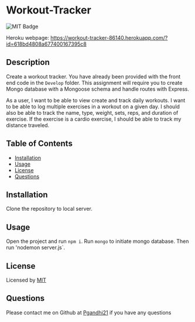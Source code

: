 # Workout-Tracker

![MIT Badge](https://img.shields.io/badge/License-MIT-yellow.svg "MIT Badge")

Heroku webpage: https://workout-tracker-86140.herokuapp.com/?id=618bd4808a677400167395c8

## Description

Create a workout tracker. You have already been provided with the front end code in the `Develop` folder. This assignment will require you to create Mongo database with a Mongoose schema and handle routes with Express.

As a user, I want to be able to view create and track daily workouts. I want to be able to log multiple exercises in a workout on a given day. I should also be able to track the name, type, weight, sets, reps, and duration of exercise. If the exercise is a cardio exercise, I should be able to track my distance traveled.

## Table of Contents

- [Installation](#installation)
- [Usage](#usage)
- [License](#license)
- [Questions](#questions)

## Installation

Clone the repository to local server.

## Usage

Open the project and run `npm i`. Run `mongo` to initiate mongo database. Then run 'nodemon server.js`.

## License

Licensed by [MIT](https://opensource.org/licenses/MIT)

## Questions

Please contact me on Github at [Pgandhi21](https://github.com/Pgandhi21) if you have any questions
